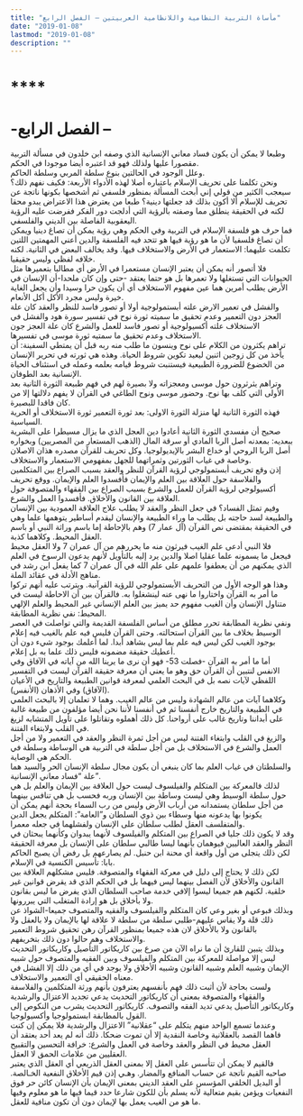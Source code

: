 ```yaml
---
title: "مأساة التربية النظامية واللانظامية العربيتين – الفصل الرابع"
date: "2019-01-08"
lastmod: "2019-01-08"
description: ""
---
```

# ****

# **-الفصل الرابع –**

وطبعا لا يمكن أن يكون فساد معاني الإنسانية الذي وصفه ابن خلدون في مسألة التربية مقصورا عليها ولذلك فهو قد اعتبره أيضا موجودا في الحكم.  
وعلل الوجود في الحالتين بنوع سلطة المربي وسلطة الحاكم.  
ونحن تكلمنا على تحريف الإسلام باعتباره أصلا لهذه الأدواء الأربعة: فكيف نفهم ذلك؟  
سيعجب الكثير من قولي إني أبحث المسألة بمنظور فلسفي ثم أشخصها بكونها ناتجة عن تحريف للإسلام ألا أكون بذلك قد جعلتها دينية؟ طبعا من يعترض هذا الاعتراض يبدو محقا لكنه في الحقيقة ينطلق مما وصفته بالرؤية التي أدلجت دور الفكر ففرضت عليه الرؤية اليعقوبية الفاصلة بين الديني والفلسفي.  
فما حرف هو فلسفة الإسلام في التربية وفي الحكم وهي رؤية يمكن أن تصاغ دينيا ويمكن أن تصاغ فلسفيا لأن ما هو رؤية فيها هو تتحد فيه الفلسفة والدين أعني المهمتين اللتين تكلمت عليهما: الاستعمار في الأرض والاستخلاف فيها. وقد يخالف البعض في الثانية. لكنه خلافه لفظي وليس حقيقيا.  
فلا أتصور أنه يمكن أن يعتبر الإنسان مستعمرا في الأرض أي مطالبا بتعميرها مثل الحيوانات التي تستغلها ولا تعمرها بل هو حتما يعتقد -حتى وإن كان ملحدا-أن الإنسان في الأرض يطلب أمرين هما عين مفهوم الاستخلاف أي أن يكون حرا وسيدا وأن يجعل الغاية خيرة وليس مجرد الأكل أكل الأنعام.  
والفشل في تعمير الارض علته أبستمولوجية أولا أو تصور فاسد للنظر والعقد كان علة العجز دون التعمير وعدم تحقيق ما سميته ثورة نوح في تفسير سورة هود والفشل في الاستخلاف علته أكسيولوجية أو تصور فاسد للعمل والشرع كان علة العجز جون الاستخلاف وعدم تحقيق ما سمتيه ثورة موسى في تفسيرها.  
تراهم يكثرون من الكلام على نوح وينسون ما طلب منه ربه قبل أن يمتطي السفينة: أن يأخذ من كل زوجين اثنين ليعيد تكوين شروط الحياة. وهذه هي ثورته في تحرير الإنسان من الخضوع للضرورة الطبيعية فيستنبت شروط قيامه بعلمه وعمله في استئناف الحياة الإنسانية بعد الطوفان.  
وتراهم يثرثرون حول موسى ومعجزاته ولا بصيرة لهم في فهم طبيعة الثورة الثانية بعد الأولى التي كلف بها نوح. وحضور موسى ونوح الطاغي في القرآن لا يفهم دلالتها إلا من كان فاقدا للبصيرة.  
فهذه الثورة الثانية لها منزلة الثورة الاولى: بعد ثورة التعمير ثورة الاستخلاف أو الحرية السياسية.  
صحيح أن مفسدي الثورة الثانية أعادوا دين العجل الذي ما يزال مسيطرا على البشرية ببعديه: بمعدنه أصل الربا المادي أو سرقة المال (الذهب المستعار من المصريين) وبخواره أصل الربا الروحي أو خداع البشر بالإيديولوجيا. وكل تحريف للقرآن مصدره هذان الاصلان وخاصة في غياب الثورتين وثمراتهما للجهل بمفهومي الاستعمار والاستخلاف.  
إذن وقع تحريف أبستمولوجي لرؤية القرآن للنظر والعقد بسبب الصراع بين المتكلمين والفلاسفة حول العلاقة بين العلم والإيمان فأفسدوا العلم والإيمان. ووقع تحريف أكسيولوجي لرؤية القرآن للعمل والشرع بسبب الصراع بين الفقهاء والمتصوفة حول العلاقة بين القانون والأخلاق. فأفسدوا العمل والشرع.  
وفيم تمثل الفساد؟ في جعل النظر والعقد لا يطلب علاج العلاقة العمودية بين الإنسان والطبيعة لسد حاجته بل يطلب ما وراء الطبيعة والإنسان ليقدم أساطير يتوهمها علما وهي في الحقيقة بمقتضى نص القرآن (آل عمار 7) وهم بالإحاطة إما باسم وراثة النبي أو باسم العقل المحيط. وكلاهما كذبة.  
فلا النبي أدعى علم الغيب فيرثون منه ما يحررهم من آل عمران 7 ولا العقل محيط فيجعل ما يسمونه علما عقليا اصلا والدين يرد إليه بالتأويل لأنهم يدعون الرسوخ في العلم الذي يمكنهم من أن يعطفوا علمهم على علم الله في آل عمران 7 كما يفعل ابن رشد في مناهج الأدلة في عقائد الملة.  
وهذا هو الوجه الأول من التحريف الأبستمولوجي للرؤية القرآنية. ويترتب عليه أنهم تركوا ما أمر به القرآن واختاروا ما نهى عنه لينشغلوا به. فالقرآن بين أن الاحاطة ليست في متناول الإنسان وأن الغيب مفهوم حد يميز بين العلم الإنساني غير المحيط والعلم الإلهي المحيط: نفي نظرية المطابقة.  
ونفي نظرية المطابقة تحرر مطلق من أساس الفلسفة القديمة والتي تواصلت في العصر الوسيط بخلاف ما بين القرآن استحالته. وحتى القرآن فليس فيه علم بالغيب فيه إعلام بوجود الغيب لكن ليس فيه علم بما ليس بشاهد أبدا. لما أعلمك بوجود شيء دون أن أعطيك حقيقة مضمونه فليس ذلك علما به بل إعلام.  
أما ما أمر به القرآن -فصلت 53- فهو أن نرى ما يرينا الله من آياته في الآفاق وفي الانفس لنتبين أن القرآن حق وهو ما يعني أن معرفة حقيقة القرآن ليست في التفسير اللفظي لآيات نصه بل في البحث العلمي لمعرفة قوانين الطبيعة والتاريخ في الأعيان (الآفاق) وفي الأذهان (الأنفس).  
وكلاهما آيات من عالم الشهادة وليس من عالم الغيب. وهما لا تعلمان إلا بالبحث العلمي في الطبيعة والتاريخ خارج أنفسنا ثم في أنفسنا لأننا نحن أيضا مؤلفون من طبيعة غالبة على أبداننا وتاريخ غالب على أرواحنا. كل ذلك أهملوه وتقاتلوا على تأويل المتشابه لزيغ في القلب ولابتغاء الفتنة.  
والزيغ في القلب وابتغاء الفتنة ليس من أجل ثمرة النظر والعقد في التعمير ولا من أجل العمل والشرع في الاستخلاف بل من أجل سلطة في التربية هي الوساطة وسلطة في الحكم هي الوصاية.  
والسلطتان في غياب العلم بما كان ينبغي أن يكون مجال سلطة الإنسان الحر والسيد هما علة “فساد معاني الإنسانية”.  
لذلك فالمعركة بين المتكلم والفيلسوف ليست حول العلاقة بين الإيمان والعلم بل هي حول سلطة الوسيط وهي ليست وساطة بين الإنسان وربه فحسب بل هي تنافس بينهما من أجل سلطان يستمدانه من أرباب الأرض وليس من رب السماء بحجة أنهم يمكن أن يكونوا بها يدعونه منها وسطاء بين ذوي السلطان و”العامة”: المتكلم يجعل الدين والمتفلسف العقل لطلب سلطان على الإنسان ولفشلهما في جعله معمرا.  
وقد لا يكون ذلك جليا في الصراع بين المتكلم والفيلسوف لأنهما يبدوان وكأنهما يبحثان في النظر والعقد العاليين فيوهمان بأنهما ليسا طالبي سلطان على الإنسان بل معرفة الحقيقة لكن ذلك يتجلى من أول واقعة أي محنة ابن حنبل. لم يصارعهم بل رفض أن يصبح الحاكم بابا: تأسيس الكنسية في الإسلام.  
لكن ذلك لا يحتاج إلى دليل في معركة الفقهاء والمتصوفة. فليس مشكلهم العلاقة بين القانون والأخلاق لأن الفصل بينهما ليس فيهما بل في الحكم الذي قد يقرض قوانين غير خلقية. لكنهم هم جميعا ليسوا إلافي خدمة صاحب السلطان الذي يفرض ما ليس بقانون ولا بأخلاق بل هو إرادة المتغلب التي يبررونها.  
وبذلك فبوعي أو بغير وعي كان المتكلم والفيلسوف والفقيه والمتصوف جميعا-الشواذ عن ذلك قلة ولا يقاس عليهم-طلبي سلطة من سلطة لا علاقة لها بالإيمان ولا بالعقل ولا بالقانون ولا بالأخلاق لان هذه جميعا بمنظور القرآن رهن تحقيق شروط التعمير والاستخلاف وهم حالوا دون ذلك بتخريفهم.  
وبذلك يتبين للقارئ أن ما نراه الآن من صرع بين كاريكاتور التأصيل وكاريكاتور التحديث ليس إلا مواصلة للمعركة بين المتكلم والفيلسوف وبين الفقيه والمتصوف حول شبيه الإيمان وشبيه العلم وشبيه القانون وشبيه الأخلاق ولا يوجد في أي من ذلك إلا الفشل في معناه الحقيقي أي التعمير والاستخلاف.  
ولست بحاجة لأن أثبت ذلك فهم بأنفسهم يعترفون بأنهم ورثة المتكلمين والفلاسفة والفقهاء والمتصوفة بمعنى أن كاريكاتور التحديث يدعي تجديد الاعتزال والرشدية وكاريكاتور التأصيل يدعي تديد الفقه والتصوف. كاريكاتور التحديث يشرب من النكوص إلى القول بالمطابقة ابستمولوجيا وأكسيولوجيا.  
وعندما تسمع الواحد منهم يتكلم على “عقلانية” الاعتزال والرشدية فلا يمكن إن كنت فاهما القصد بالعقلانية وخاصة النقدية إلا أن تموت ضحكا. ذلك أنه لم يعد أحد يعتقد أن العقل محيط في النظر والعقد وخاصة في العمل والشرع: خرافة التحسين والتقبيح العقليين من علامات الحمق لا العقل.  
فالقيم لا يمكن أن تتأسس على العقل إلا بمعنى العقل الذريعي أي العقل الذي يعتبر صاحبه القيم ناتجة عن حساب المنافع والمضار. وهـي إذن قيم الأخلاق النفعية الخـالصة. أو البديل الخلقي المؤسس على العقد الديني بمعنى الإيمان بأن الإنسان كائن حر فوق النفعيات ويؤمن بقيم متعالية لأنه يسلم بأن للكون شارعا حدد قيما فيها ما هو معلوم وفيها ما هو من الغيب يعمل بها لإيمان دون أن تكون منافية للعقل.

###